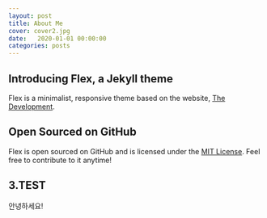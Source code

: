 ```yaml
---
layout: post
title: About Me
cover: cover2.jpg
date:   2020-01-01 00:00:00
categories: posts
---
```


## Introducing Flex, a Jekyll theme

Flex is a minimalist, responsive theme based on the website, [The Development](http://thedevelopment.co).

## Open Sourced on GitHub

Flex is open sourced on GitHub and is licensed under the [MIT License](http://opensource.org/licenses/MIT). Feel free to contribute to it anytime!

## 3.TEST

안녕하세요!
